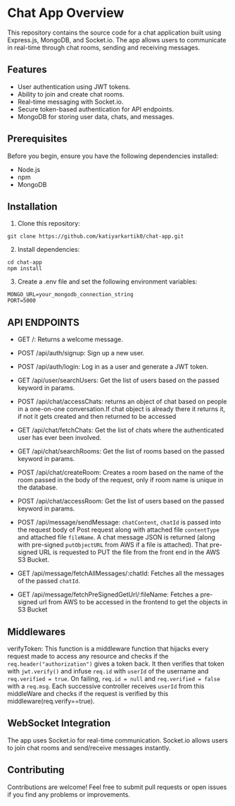 # Chat App Overview

This repository contains the source code for a chat application built using Express.js, MongoDB, and Socket.io. The app allows users to communicate in real-time through chat rooms, sending and receiving messages.

## Features

- User authentication using JWT tokens.
- Ability to join and create chat rooms.
- Real-time messaging with Socket.io.
- Secure token-based authentication for API endpoints.
- MongoDB for storing user data, chats, and messages.

## Prerequisites

Before you begin, ensure you have the following dependencies installed:

- Node.js
- npm
- MongoDB

## Installation

1. Clone this repository:
```
git clone https://github.com/katiyarkartik0/chat-app.git
```
2. Install dependencies:
```
cd chat-app
npm install
```
3. Create a .env file and set the following environment variables:
```
MONGO_URL=your_mongodb_connection_string
PORT=5000
```

## API ENDPOINTS

* GET /: Returns a welcome message.

* POST /api/auth/signup: Sign up a new user.

* POST /api/auth/login: Log in as a user and generate a JWT token.

* GET /api/user/searchUsers: Get the list of users based on the passed keyword in params.

* POST /api/chat/accessChats: returns an object of chat based on people in a one-on-one conversation.If chat object is already there it returns it, if not it gets created and then returned to be accessed

* GET /api/chat/fetchChats: Get the list of chats where the authenticated user has ever been involved.

* GET /api/chat/searchRooms:  Get the list of rooms based on the passed keyword in params.

* POST /api/chat/createRoom: Creates a room based on the name of the room passed in the body of the request, only if room name is unique in the database.

* POST /api/chat/accessRoom: Get the list of users based on the passed keyword in params.

* POST /api/message/sendMessage: ```chatContent```, ```chatId``` is passed into the request body of Post request along with attached file ```contentType``` and attached file ```fileName```. A chat message JSON is returned (along with pre-signed ```putObjectURL``` from AWS if a file is attached).
That pre-signed URL is requested to PUT the file from the front end in the AWS S3 Bucket.

* GET /api/message/fetchAllMessages/:chatId: Fetches all the messages of the passed ```chatId```.

* GET /api/message/fetchPreSignedGetUrl/:fileName: Fetches a pre-signed url from AWS to be accessed in the frontend to get the objects in S3 Bucket

## Middlewares
verifyToken:
This function is a middleware function that hijacks every request made to access any resource and checks if the ```req.header("authorization")``` gives a token back. It then verifies that token with ```jwt.verify()``` and infuse ```req.id``` with ```userId``` of the username and ```req.verified = true```. On failing, ```req.id = null``` and ```req.verified = false``` with a ```req.msg```. Each successive controller receives ```userId``` from this middleWare and checks if the request is verified by this middleware(req.verify==true).

## WebSocket Integration
The app uses Socket.io for real-time communication. Socket.io allows users to join chat rooms and send/receive messages instantly.

## Contributing
Contributions are welcome! Feel free to submit pull requests or open issues if you find any problems or improvements.


